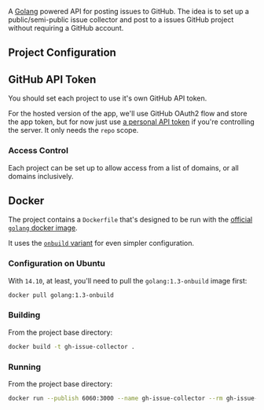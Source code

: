 A [Golang](//golang.org) powered API for posting issues to GitHub.
The idea is to set up a public/semi-public issue collector and post
to a issues GitHub project without requiring a GitHub account.

## Project Configuration

## GitHub API Token

You should set each project to use it's own GitHub API token.

For the hosted version of the app, we'll use GitHub OAuth2 flow and
store the app token, but for now just use
[a personal API token](https://github.com/settings/tokens)
if you're controlling the server. It only needs the `repo` scope.

### Access Control

Each project can be set up to allow access from a list of domains, or
all domains inclusively.


## Docker

The project contains a `Dockerfile` that's designed to be run with
the [official `golang` docker image](https://registry.hub.docker.com/_/golang/).

It uses the [`onbuild` variant](https://github.com/docker-library/golang/blob/9ff2ccca569f9525b023080540f1bb55f6b59d7f/1.3.1/onbuild/Dockerfile)
for even simpler configuration.

### Configuration on Ubuntu

With `14.10`, at least, you'll need to pull the `golang:1.3-onbuild` image first:

```bash
docker pull golang:1.3-onbuild
```

### Building

From the project base directory:

```bash
docker build -t gh-issue-collector .
```

### Running

From the project base directory:

```bash
docker run --publish 6060:3000 --name gh-issue-collector --rm gh-issue-collector
```
